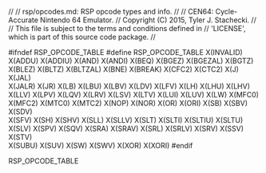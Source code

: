 //
// rsp/opcodes.md: RSP opcode types and info.
//
// CEN64: Cycle-Accurate Nintendo 64 Emulator.
// Copyright (C) 2015, Tyler J. Stachecki.
//
// This file is subject to the terms and conditions defined in
// 'LICENSE', which is part of this source code package.
//

#ifndef RSP_OPCODE_TABLE
#define RSP_OPCODE_TABLE X(INVALID) \
  X(ADDU) X(ADDIU) X(AND) X(ANDI) X(BEQ) X(BGEZ) X(BGEZAL) X(BGTZ) \
  X(BLEZ) X(BLTZ) X(BLTZAL) X(BNE) X(BREAK) X(CFC2) X(CTC2) X(J) X(JAL) \
  X(JALR) X(JR) X(LB) X(LBU) X(LBV) X(LDV) X(LFV) X(LH) X(LHU) X(LHV) \
  X(LLV) X(LPV) X(LQV) X(LRV) X(LSV) X(LTV) X(LUI) X(LUV) X(LW) X(MFC0) \
  X(MFC2) X(MTC0) X(MTC2) X(NOP) X(NOR) X(OR) X(ORI) X(SB) X(SBV) X(SDV) \
  X(SFV) X(SH) X(SHV) X(SLL) X(SLLV) X(SLT) X(SLTI) X(SLTIU) X(SLTU) \
  X(SLV) X(SPV) X(SQV) X(SRA) X(SRAV) X(SRL) X(SRLV) X(SRV) X(SSV) X(STV) \
  X(SUBU) X(SUV) X(SW) X(SWV) X(XOR) X(XORI)
#endif

RSP_OPCODE_TABLE

